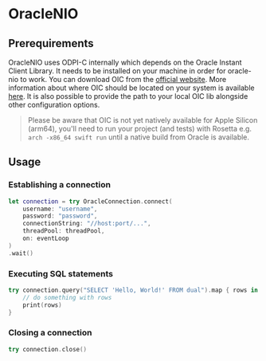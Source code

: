# OracleNIO

## Prerequirements

OracleNIO uses ODPI-C internally which depends on the Oracle Instant Client Library. It needs to be installed on your machine in order for oracle-nio to work. You can download OIC from the [official website](https://www.oracle.com/database/technologies/instant-client.html). More information about where OIC should be located on your system is available [here](https://oracle.github.io/odpi/doc/installation.html#clientlibloading). It is also possible to provide the path to your local OIC lib alongside other configuration options.

> Please be aware that OIC is not yet natively available for Apple Silicon (arm64), you'll need to run your project (and tests) with Rosetta e.g. `arch -x86_64 swift run` until a native build from Oracle is available.

## Usage

### Establishing a connection

```swift
let connection = try OracleConnection.connect(
    username: "username", 
    password: "password", 
    connectionString: "//host:port/...", 
    threadPool: threadPool, 
    on: eventLoop
)
.wait()
```

### Executing SQL statements

```swift
try connection.query("SELECT 'Hello, World!' FROM dual").map { rows in
    // do something with rows
    print(rows)
}
```

### Closing a connection

```swift
try connection.close()
```
